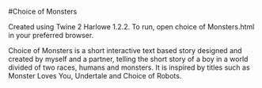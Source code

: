 #Choice of Monsters

Created using Twine 2 Harlowe 1.2.2. To run, open choice of Monsters.html in your preferred browser.

Choice of Monsters is a short interactive text based story designed and created by myself and a partner, telling
the short story of a boy in a world divided of two races, humans and monsters. It is inspired by titles such as 
Monster Loves You, Undertale and Choice of Robots.
